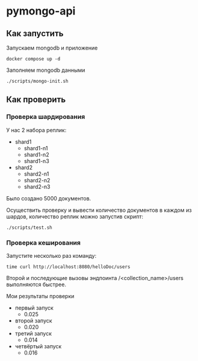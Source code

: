 # pymongo-api

## Как запустить

Запускаем mongodb и приложение

```shell
docker compose up -d
```

Заполняем mongodb данными

```shell
./scripts/mongo-init.sh
```

## Как проверить

### Проверка шардирования

У нас 2 набора реплик:
- shard1
	+ shard1-n1
	+ shard1-n2
	+ shard1-n3
- shard2
	+ shard2-n1
	+ shard2-n2
	+ shard2-n3
	
Было создано 5000 документов.

Осуществить проверку и вывести количество документов в каждом из шардов, количество реплик можно запустив скрипт:

```shell
./scripts/test.sh
```

### Проверка кеширования

Запустите несколько раз команду:
```shell
time curl http://localhost:8080/helloDoc/users
```
Второй и последующие вызовы эндпоинта /<collection_name>/users выполняются быстрее.

Мои результаты проверки
- первый запуск
	+ 0.025
- второй запуск
	+ 0.020
- третий запуск
	+ 0.014
- четвёртый запуск
	- 0.016